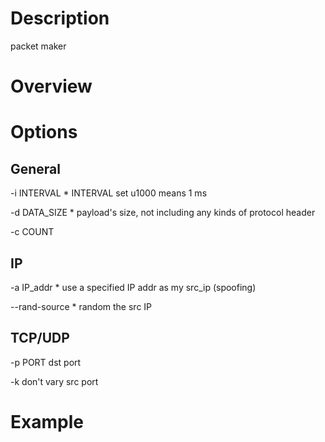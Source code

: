 # Description
packet maker

# Overview

# Options

## General
-i INTERVAL
    * INTERVAL set u1000 means 1 ms

-d DATA_SIZE
    * payload's size, not including any kinds of protocol header

-c COUNT

## IP
-a IP_addr
    * use a specified IP addr as my src_ip (spoofing)
    
--rand-source
    * random the src IP

## TCP/UDP
-p PORT
    dst port

-k
    don't vary src port
    
# Example
